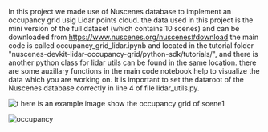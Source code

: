 In this project we made use of Nuscenes database to implement an occupancy grid usig Lidar points cloud.
the data used in this project is the mini version of the full dataset (which contains 10 scenes) and can be downloaded from https://www.nuscenes.org/nuscenes#download
the main code is called occupancy_grid_lidar.ipynb and located in the tutorial folder "nuscenes-devkit-lidar-occupancy-grid/python-sdk/tutorials/", and there is another python class for lidar utils can be found in the same location.
there are some auxillary functions in the main code notebook help to visualize the data which  you are working on.
It is important to set the dataroot of the Nuscenes database correctly in line 4 of file lidar_utils.py.

![t](https://user-images.githubusercontent.com/56690379/160300769-2abe9afd-2825-4018-917a-e9ca7221df91.png)
here is an example image show the occupancy grid of scene1

![occupancy](https://user-images.githubusercontent.com/56690379/160300891-6601bf59-2c05-455a-85ad-ad795d212084.jpg)
